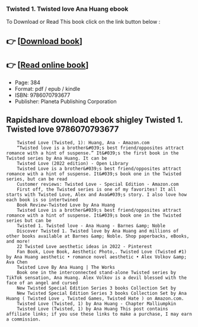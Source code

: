 ### Twisted 1. Twisted love Ana Huang ebook

To Download or Read This book click on the link button below :

## 👉  [**[Download book](http://get-pdfs.com/download.php?group=book&from=github.com&id=654634&lnk=1064 "Download book")**]

## 👉  [**[Read online book](http://get-pdfs.com/download.php?group=book&from=github.com&id=654634&lnk=1064 "Read online book")**]


* Page: 384
* Format: pdf / epub / kindle
* ISBN: 9786070793677
* Publisher: Planeta Publishing Corporation



## Rapidshare download ebook shigley Twisted 1. Twisted love 9786070793677






        Twisted Love (Twisted, 1): Huang, Ana - Amazon.com
        “Twisted love is a brother&#039;s best friend/opposites attract romance with a hint of suspense.” It&#039;s the first book in the Twisted series by Ana Huang. It can be 
        Twisted Love (2022 edition) - Open Library
        Twisted Love is a brother&#039;s best friend/opposites attract romance with a hint of suspense. It&#039;s book one in the Twisted series, but can be read 
        Customer reviews: Twisted Love - Special Edition - Amazon.com
        First off, the Twisted series is one of my favorites! It all starts with Twisted Love, Alex and Ava&#039;s story. I also love how each book is so intertwined 
        Book Review-Twisted Love by Ana Huang
        Twisted Love is a brother&#039;s best friend/opposites attract romance with a hint of suspense. It&#039;s book one in the Twisted series but can be 
        Twisted 1. Twisted love - Ana Huang - Barnes &amp; Noble
        Discover Twisted 1. Twisted love by Ana Huang and millions of other books available at Barnes &amp; Noble. Shop paperbacks, eBooks, and more!
        22 Twisted Love aesthetic ideas in 2022 - Pinterest
        Fan Book, Love Book, Aesthetic Photo,. Twisted Love (Twisted #1) by Ana Huang aesthetic • romance novel aesthetic • Alex Volkov &amp; Ava Chen 
        Twisted Love By Ana Huang | The Works
        Book one in the interconnected stand-alone Twisted series by TikTok sensation, Ana Huang. Alex Volkov is a devil blessed with the face of an angel and cursed 
        New Twisted Special Edition Series 3 books Collection Set by
        New Twisted Special Edition Series 3 books Collection Set by Ana Huang ( Twisted Love , Twisted Games, Twisted Hate ) on Amazon.com.
        Twisted Love (Twisted, 1) by Ana Huang - Chapter Malliumpkin
        Twisted Love (Twisted, 1) by Ana Huang This post contains affiliate links; if you use these links to make a purchase, I may earn a commission.
    




